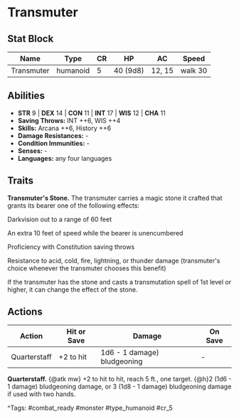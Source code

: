 # Transmuter

## Stat Block

| Name | Type | CR | HP | AC | Speed |
|------|------|----|----|----|-------|
| Transmuter | humanoid | 5 | 40 (9d8) | 12, 15 | walk 30 |

## Abilities

- **STR** 9 | **DEX** 14 | **CON** 11 | **INT** 17 | **WIS** 12 | **CHA** 11
- **Saving Throws:** INT ++6, WIS ++4  
- **Skills:** Arcana ++6, History ++6  
- **Damage Resistances:** -  
- **Condition Immunities:** -  
- **Senses:** -  
- **Languages:** any four languages

## Traits

**Transmuter's Stone.** The transmuter carries a magic stone it crafted that grants its bearer one of the following effects:

Darkvision out to a range of 60 feet

An extra 10 feet of speed while the bearer is unencumbered

Proficiency with Constitution saving throws

Resistance to acid, cold, fire, lightning, or thunder damage (transmuter's choice whenever the transmuter chooses this benefit)

If the transmuter has the stone and casts a transmutation spell of 1st level or higher, it can change the effect of the stone.


## Actions

| Action | Hit or Save | Damage | On Save |
|--------|--------------|--------|----------|
| Quarterstaff | +2 to hit | 1d6 - 1 damage) bludgeoning | - |

**Quarterstaff.** {@atk mw} +2 to hit to hit, reach 5 ft., one target. {@h}2 (1d6 - 1 damage) bludgeoning damage, or 3 (1d8 - 1 damage) bludgeoning damage if used with two hands.


^Tags: #combat_ready #monster #type_humanoid #cr_5